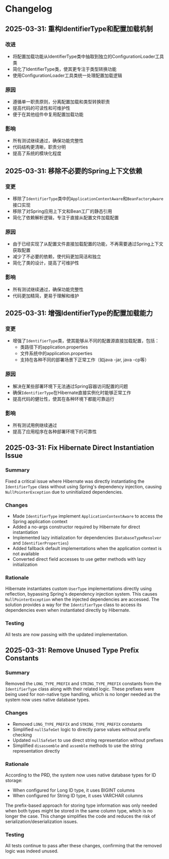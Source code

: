 # Changelog

## 2025-03-31: 重构IdentifierType和配置加载机制

### 改进
- 将配置加载功能从IdentifierType类中抽取到独立的ConfigurationLoader工具类
- 简化了IdentifierType类，使其更专注于类型转换功能
- 使用ConfigurationLoader工具类统一处理配置加载逻辑

### 原因
- 遵循单一职责原则，分离配置加载和类型转换职责
- 提高代码的可读性和可维护性
- 便于在其他组件中复用配置加载功能

### 影响
- 所有测试继续通过，确保功能完整性
- 代码结构更清晰，职责分明
- 提高了系统的模块化程度

## 2025-03-31: 移除不必要的Spring上下文依赖

### 变更

- 移除了`IdentifierType`类中的`ApplicationContextAware`和`BeanFactoryAware`接口实现
- 移除了对Spring应用上下文和Bean工厂的静态引用
- 简化了依赖解析逻辑，专注于直接从配置文件加载配置

### 原因

- 由于已经实现了从配置文件直接加载配置的功能，不再需要通过Spring上下文获取配置
- 减少了不必要的依赖，使代码更加简洁和独立
- 简化了类的设计，提高了可维护性

### 影响

- 所有测试继续通过，确保功能完整性
- 代码更加精简，更易于理解和维护

## 2025-03-31: 增强IdentifierType的配置加载能力

### 变更

- 增强了`IdentifierType`类，使其能够从不同的配置源直接加载配置，包括：
  - 类路径下的application.properties
  - 文件系统中的application.properties
  - 支持在各种不同的部署场景下正常工作（如java -jar, java -cp等）

### 原因

- 解决在某些部署环境下无法通过Spring容器访问配置的问题
- 确保`IdentifierType`在Hibernate直接实例化时能够正常工作
- 提高代码的健壮性，使其在各种环境下都能可靠运行

### 影响

- 所有测试用例继续通过
- 提高了应用程序在各种部署环境下的可靠性

## 2025-03-31: Fix Hibernate Direct Instantiation Issue

### Summary
Fixed a critical issue where Hibernate was directly instantiating the `IdentifierType` class without using Spring's dependency injection, causing `NullPointerException` due to uninitialized dependencies.

### Changes
- Made `IdentifierType` implement `ApplicationContextAware` to access the Spring application context
- Added a no-args constructor required by Hibernate for direct instantiation
- Implemented lazy initialization for dependencies (`DatabaseTypeResolver` and `IdentifierProperties`)
- Added fallback default implementations when the application context is not available
- Converted direct field accesses to use getter methods with lazy initialization

### Rationale
Hibernate instantiates custom `UserType` implementations directly using reflection, bypassing Spring's dependency injection system. This causes `NullPointerException` when the injected dependencies are accessed. The solution provides a way for the `IdentifierType` class to access its dependencies even when instantiated directly by Hibernate.

### Testing
All tests are now passing with the updated implementation.

## 2025-03-31: Remove Unused Type Prefix Constants

### Summary
Removed the `LONG_TYPE_PREFIX` and `STRING_TYPE_PREFIX` constants from the `IdentifierType` class along with their related logic. These prefixes were being used for non-native type handling, which is no longer needed as the system now uses native database types.

### Changes
- Removed `LONG_TYPE_PREFIX` and `STRING_TYPE_PREFIX` constants
- Simplified `nullSafeGet` logic to directly parse values without prefix checking
- Updated `nullSafeSet` to use direct string representation without prefixes
- Simplified `disassemble` and `assemble` methods to use the string representation directly

### Rationale
According to the PRD, the system now uses native database types for ID storage:
- When configured for Long ID type, it uses BIGINT columns
- When configured for String ID type, it uses VARCHAR columns

The prefix-based approach for storing type information was only needed when both types might be stored in the same column type, which is no longer the case. This change simplifies the code and reduces the risk of serialization/deserialization issues.

### Testing
All tests continue to pass after these changes, confirming that the removed logic was indeed unused. 